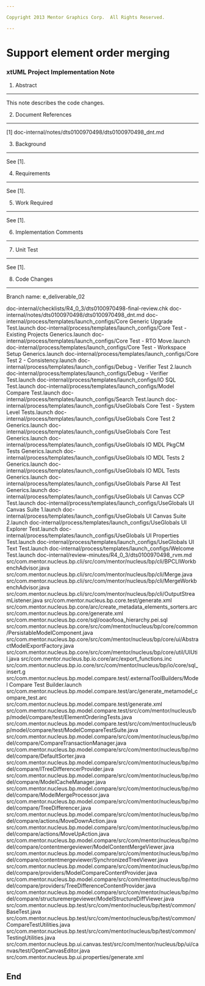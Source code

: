```yaml
---

Copyright 2013 Mentor Graphics Corp.  All Rights Reserved.

---
```


# Support element order merging
### xtUML Project Implementation Note

1. Abstract
-----------
This note describes the code changes.

2. Document References
----------------------
[1] doc-internal/notes/dts0100970498/dts0100970498_dnt.md  

3. Background
-------------
See [1].

4. Requirements
---------------
See [1].

5. Work Required
----------------
See [1].

6. Implementation Comments
--------------------------

7. Unit Test
------------
See [1].

8. Code Changes
---------------
Branch name: e_deliverable_02

doc-internal/checklists/R4_0_3/dts0100970498-final-review.chk
doc-internal/notes/dts0100970498/dts0100970498_dnt.md
doc-internal/process/templates/launch_configs/Core Generic Upgrade Test.launch
doc-internal/process/templates/launch_configs/Core Test - Existing Projects Generics.launch
doc-internal/process/templates/launch_configs/Core Test - RTO Move.launch
doc-internal/process/templates/launch_configs/Core Test - Workspace Setup Generics.launch
doc-internal/process/templates/launch_configs/Core Test 2 - Consistency.launch
doc-internal/process/templates/launch_configs/Debug - Verifier Test 2.launch
doc-internal/process/templates/launch_configs/Debug - Verifier Test.launch
doc-internal/process/templates/launch_configs/IO SQL Test.launch
doc-internal/process/templates/launch_configs/Model Compare Test.launch
doc-internal/process/templates/launch_configs/Search Test.launch
doc-internal/process/templates/launch_configs/UseGlobals Core Test - System Level Tests.launch
doc-internal/process/templates/launch_configs/UseGlobals Core Test 2 Generics.launch
doc-internal/process/templates/launch_configs/UseGlobals Core Test Generics.launch
doc-internal/process/templates/launch_configs/UseGlobals IO MDL PkgCM Tests Generics.launch
doc-internal/process/templates/launch_configs/UseGlobals IO MDL Tests 2 Generics.launch
doc-internal/process/templates/launch_configs/UseGlobals IO MDL Tests Generics.launch
doc-internal/process/templates/launch_configs/UseGlobals Parse All Test Generics.launch
doc-internal/process/templates/launch_configs/UseGlobals UI Canvas CCP Test.launch
doc-internal/process/templates/launch_configs/UseGlobals UI Canvas Suite 1.launch
doc-internal/process/templates/launch_configs/UseGlobals UI Canvas Suite 2.launch
doc-internal/process/templates/launch_configs/UseGlobals UI Explorer Test.launch
doc-internal/process/templates/launch_configs/UseGlobals UI Properties Test.launch
doc-internal/process/templates/launch_configs/UseGlobals UI Text Test.launch
doc-internal/process/templates/launch_configs/Welcome Test.launch
doc-internal/review-minutes/R4_0_3/dts0100970498_rvm.md
src/com.mentor.nucleus.bp.cli/src/com/mentor/nucleus/bp/cli/BPCLIWorkbenchAdvisor.java
src/com.mentor.nucleus.bp.cli/src/com/mentor/nucleus/bp/cli/Merge.java
src/com.mentor.nucleus.bp.cli/src/com/mentor/nucleus/bp/cli/MergeWorkbenchAdvisor.java
src/com.mentor.nucleus.bp.cli/src/com/mentor/nucleus/bp/cli/OutputStreamListener.java
src/com.mentor.nucleus.bp.core.test/generate.xml
src/com.mentor.nucleus.bp.core/arc/create_metadata_elements_sorters.arc
src/com.mentor.nucleus.bp.core/generate.xml
src/com.mentor.nucleus.bp.core/sql/ooaofooa_hierarchy.pei.sql
src/com.mentor.nucleus.bp.core/src/com/mentor/nucleus/bp/core/common/PersistableModelComponent.java
src/com.mentor.nucleus.bp.core/src/com/mentor/nucleus/bp/core/ui/AbstractModelExportFactory.java
src/com.mentor.nucleus.bp.core/src/com/mentor/nucleus/bp/core/util/UIUtil.java
src/com.mentor.nucleus.bp.io.core/arc/export_functions.inc
src/com.mentor.nucleus.bp.io.core/src/com/mentor/nucleus/bp/io/core/sql_insert.g
src/com.mentor.nucleus.bp.model.compare.test/.externalToolBuilders/Model Compare Test Builder.launch
src/com.mentor.nucleus.bp.model.compare.test/arc/generate_metamodel_compare_test.arc
src/com.mentor.nucleus.bp.model.compare.test/generate.xml
src/com.mentor.nucleus.bp.model.compare.test/src/com/mentor/nucleus/bp/model/compare/test/ElementOrderingTests.java
src/com.mentor.nucleus.bp.model.compare.test/src/com/mentor/nucleus/bp/model/compare/test/ModelCompareTestSuite.java
src/com.mentor.nucleus.bp.model.compare/src/com/mentor/nucleus/bp/model/compare/CompareTransactionManager.java
src/com.mentor.nucleus.bp.model.compare/src/com/mentor/nucleus/bp/model/compare/DefaultSorter.java
src/com.mentor.nucleus.bp.model.compare/src/com/mentor/nucleus/bp/model/compare/ITreeDifferencerProvider.java
src/com.mentor.nucleus.bp.model.compare/src/com/mentor/nucleus/bp/model/compare/ModelCacheManager.java
src/com.mentor.nucleus.bp.model.compare/src/com/mentor/nucleus/bp/model/compare/ModelMergeProcessor.java
src/com.mentor.nucleus.bp.model.compare/src/com/mentor/nucleus/bp/model/compare/TreeDifferencer.java
src/com.mentor.nucleus.bp.model.compare/src/com/mentor/nucleus/bp/model/compare/actions/MoveDownAction.java
src/com.mentor.nucleus.bp.model.compare/src/com/mentor/nucleus/bp/model/compare/actions/MoveUpAction.java
src/com.mentor.nucleus.bp.model.compare/src/com/mentor/nucleus/bp/model/compare/contentmergeviewer/ModelContentMergeViewer.java
src/com.mentor.nucleus.bp.model.compare/src/com/mentor/nucleus/bp/model/compare/contentmergeviewer/SynchronizedTreeViewer.java
src/com.mentor.nucleus.bp.model.compare/src/com/mentor/nucleus/bp/model/compare/providers/ModelCompareContentProvider.java
src/com.mentor.nucleus.bp.model.compare/src/com/mentor/nucleus/bp/model/compare/providers/TreeDifferenceContentProvider.java
src/com.mentor.nucleus.bp.model.compare/src/com/mentor/nucleus/bp/model/compare/structuremergeviewer/ModelStructureDiffViewer.java
src/com.mentor.nucleus.bp.test/src/com/mentor/nucleus/bp/test/common/BaseTest.java
src/com.mentor.nucleus.bp.test/src/com/mentor/nucleus/bp/test/common/CompareTestUtilities.java
src/com.mentor.nucleus.bp.test/src/com/mentor/nucleus/bp/test/common/TestingUtilities.java
src/com.mentor.nucleus.bp.ui.canvas.test/src/com/mentor/nucleus/bp/ui/canvas/test/OpenCanvasEditor.java
src/com.mentor.nucleus.bp.ui.properties/generate.xml


End
---

